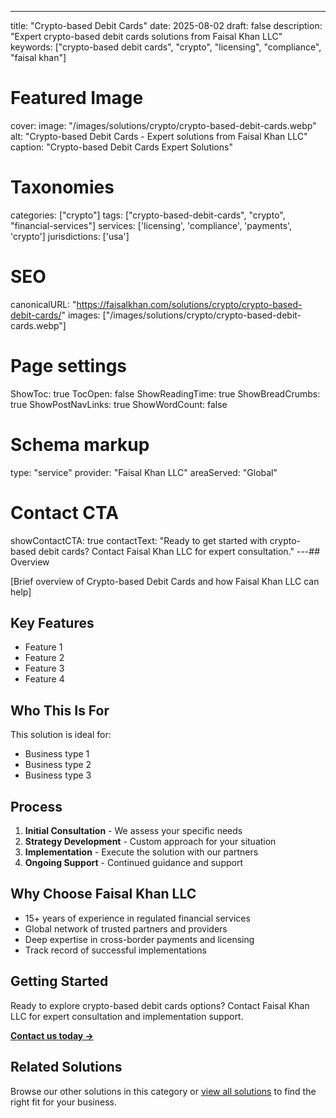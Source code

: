 ---
title: "Crypto-based Debit Cards"
date: 2025-08-02
draft: false
description: "Expert crypto-based debit cards solutions from Faisal Khan LLC"
keywords: ["crypto-based debit cards", "crypto", "licensing", "compliance", "faisal khan"]

# Featured Image
cover:
    image: "/images/solutions/crypto/crypto-based-debit-cards.webp"
    alt: "Crypto-based Debit Cards - Expert solutions from Faisal Khan LLC"
    caption: "Crypto-based Debit Cards Expert Solutions"

# Taxonomies
categories: ["crypto"]
tags: ["crypto-based-debit-cards", "crypto", "financial-services"]
services: ['licensing', 'compliance', 'payments', 'crypto']
jurisdictions: ['usa']

# SEO
canonicalURL: "https://faisalkhan.com/solutions/crypto/crypto-based-debit-cards/"
images: ["/images/solutions/crypto/crypto-based-debit-cards.webp"]

# Page settings
ShowToc: true
TocOpen: false
ShowReadingTime: true
ShowBreadCrumbs: true
ShowPostNavLinks: true
ShowWordCount: false

# Schema markup
type: "service"
provider: "Faisal Khan LLC"
areaServed: "Global"

# Contact CTA
showContactCTA: true
contactText: "Ready to get started with crypto-based debit cards? Contact Faisal Khan LLC for expert consultation."
---## Overview

[Brief overview of Crypto-based Debit Cards and how Faisal Khan LLC can help]

## Key Features

- Feature 1
- Feature 2  
- Feature 3
- Feature 4

## Who This Is For

This solution is ideal for:

- Business type 1
- Business type 2
- Business type 3

## Process

1. **Initial Consultation** - We assess your specific needs
2. **Strategy Development** - Custom approach for your situation  
3. **Implementation** - Execute the solution with our partners
4. **Ongoing Support** - Continued guidance and support

## Why Choose Faisal Khan LLC

- 15+ years of experience in regulated financial services
- Global network of trusted partners and providers
- Deep expertise in cross-border payments and licensing
- Track record of successful implementations

## Getting Started

Ready to explore crypto-based debit cards options? Contact Faisal Khan LLC for expert consultation and implementation support.

**[Contact us today →](mailto:contact@faisalkhan.com)**

## Related Solutions

Browse our other solutions in this category or [view all solutions](/solutions/) to find the right fit for your business.
